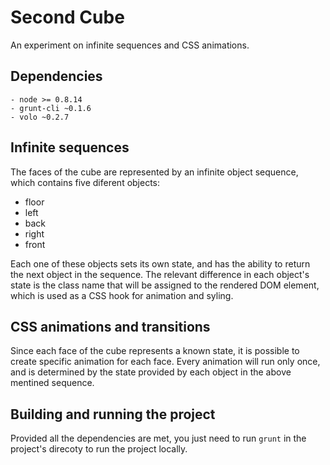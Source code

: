 # Second Cube

An experiment on infinite sequences and CSS animations.

## Dependencies

    - node >= 0.8.14
    - grunt-cli ~0.1.6
    - volo ~0.2.7

## Infinite sequences

The faces of the cube are represented by an infinite object sequence, which
contains five diferent objects:

  - floor
  - left
  - back
  - right
  - front

Each one of these objects sets its own state, and has the ability to return the
next object in the sequence. The relevant difference in each object's state is
the class name that will be assigned to the rendered DOM element, which is used
as a CSS hook for animation and syling.

## CSS animations and transitions

Since each face of the cube represents a known state, it is possible to create
specific animation for each face. Every animation will run only once, and is
determined by the state provided by each object in the above mentined sequence.

## Building and running the project

Provided all the dependencies are met, you just need to run ```grunt``` in the
project's direcoty to run the project locally.
